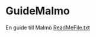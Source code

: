 # GuideMalmo
En guide till Malmö
[ReadMeFile.txt](https://github.com/OGOliver/GuideMalmo/files/11101677/ReadMeFile.txt)
